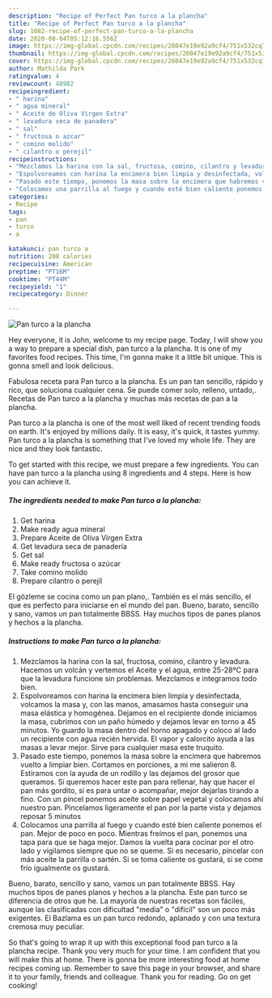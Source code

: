 ```yaml
---
description: "Recipe of Perfect Pan turco a la plancha"
title: "Recipe of Perfect Pan turco a la plancha"
slug: 1082-recipe-of-perfect-pan-turco-a-la-plancha
date: 2020-08-04T05:12:16.556Z
image: https://img-global.cpcdn.com/recipes/26047e19e92a9cf4/751x532cq70/pan-turco-a-la-plancha-foto-principal.jpg
thumbnail: https://img-global.cpcdn.com/recipes/26047e19e92a9cf4/751x532cq70/pan-turco-a-la-plancha-foto-principal.jpg
cover: https://img-global.cpcdn.com/recipes/26047e19e92a9cf4/751x532cq70/pan-turco-a-la-plancha-foto-principal.jpg
author: Mathilda Park
ratingvalue: 4
reviewcount: 48982
recipeingredient:
- " harina"
- " agua mineral"
- " Aceite de Oliva Virgen Extra"
- " levadura seca de panadera"
- " sal"
- " fructosa o azcar"
- " comino molido"
- " cilantro o perejil"
recipeinstructions:
- "Mezclamos la harina con la sal, fructosa, comino, cilantro y levadura. Hacemos un volcán y vertemos el Aceite y el agua, entre 25-28ºC para que la levadura funcione sin problemas. Mezclamos e integramos todo bien."
- "Espolvoreamos con harina la encimera bien limpia y desinfectada, volcamos la masa y, con las manos, amasamos hasta conseguir una masa elástica y homogénea. Dejamos en el recipiente donde iniciamos la masa, cubrimos con un paño húmedo y dejamos levar en torno a 45 minutos. Yo guardo la masa dentro del horno apagado y coloco al lado un recipiente con agua recién hervida. El vapor y calorcito ayuda a las masas a levar mejor. Sirve para cualquier masa este truquito."
- "Pasado este tiempo, ponemos la masa sobre la encimera que habremos vuelto a limpiar bien. Cortamos en porciones, a mi me salieron 8. Estiramos con la ayuda de un rodillo y las dejamos del grosor que queramos. Si queremos hacer este pan para rellenar, hay que hacer el pan más gordito, si es para untar o acompañar, mejor dejarlas tirando a fino. Con un pincel ponemos aceite sobre papel vegetal y colocamos ahí nuestro pan. Pincelamos ligeramente el pan por la parte vista y dejamos reposar 5 minutos"
- "Colocamos una parrilla al fuego y cuando esté bien caliente ponemos el pan. Mejor de poco en poco. Mientras freímos el pan, ponemos una tapa para que se haga mejor. Damos la vuelta para cocinar por el otro lado y vigilamos siempre que no se queme. Si es necesario, pincelar con más aceite la parrilla o sartén. Si se toma caliente os gustará, si se come frío igualmente os gustará."
categories:
- Recipe
tags:
- pan
- turco
- a

katakunci: pan turco a 
nutrition: 208 calories
recipecuisine: American
preptime: "PT16M"
cooktime: "PT44M"
recipeyield: "1"
recipecategory: Dinner

---
```



![Pan turco a la plancha](https://img-global.cpcdn.com/recipes/26047e19e92a9cf4/751x532cq70/pan-turco-a-la-plancha-foto-principal.jpg)

Hey everyone, it is John, welcome to my recipe page. Today, I will show you a way to prepare a special dish, pan turco a la plancha. It is one of my favorites food recipes. This time, I'm gonna make it a little bit unique. This is gonna smell and look delicious.

Fabulosa receta para Pan turco a la plancha. Es un pan tan sencillo, rápido y rico, que soluciona cualquier cena. Se puede comer solo, relleno, untado,. Recetas de Pan turco a la plancha y muchas más recetas de pan a la plancha.

Pan turco a la plancha is one of the most well liked of recent trending foods on earth. It's enjoyed by millions daily. It is easy, it's quick, it tastes yummy. Pan turco a la plancha is something that I've loved my whole life. They are nice and they look fantastic.


To get started with this recipe, we must prepare a few ingredients. You can have pan turco a la plancha using 8 ingredients and 4 steps. Here is how you can achieve it.

<!--inarticleads1-->

##### The ingredients needed to make Pan turco a la plancha:

1. Get  harina
1. Make ready  agua mineral
1. Prepare  Aceite de Oliva Virgen Extra
1. Get  levadura seca de panadería
1. Get  sal
1. Make ready  fructosa o azúcar
1. Take  comino molido
1. Prepare  cilantro o perejil


El gözleme se cocina como un pan plano,. También es el más sencillo, el que es perfecto para iniciarse en el mundo del pan. Bueno, barato, sencillo y sano, vamos un pan totalmente BBSS. Hay muchos tipos de panes planos y hechos a la plancha. 

<!--inarticleads2-->

##### Instructions to make Pan turco a la plancha:

1. Mezclamos la harina con la sal, fructosa, comino, cilantro y levadura. Hacemos un volcán y vertemos el Aceite y el agua, entre 25-28ºC para que la levadura funcione sin problemas. Mezclamos e integramos todo bien.
1. Espolvoreamos con harina la encimera bien limpia y desinfectada, volcamos la masa y, con las manos, amasamos hasta conseguir una masa elástica y homogénea. Dejamos en el recipiente donde iniciamos la masa, cubrimos con un paño húmedo y dejamos levar en torno a 45 minutos. Yo guardo la masa dentro del horno apagado y coloco al lado un recipiente con agua recién hervida. El vapor y calorcito ayuda a las masas a levar mejor. Sirve para cualquier masa este truquito.
1. Pasado este tiempo, ponemos la masa sobre la encimera que habremos vuelto a limpiar bien. Cortamos en porciones, a mi me salieron 8. Estiramos con la ayuda de un rodillo y las dejamos del grosor que queramos. Si queremos hacer este pan para rellenar, hay que hacer el pan más gordito, si es para untar o acompañar, mejor dejarlas tirando a fino. Con un pincel ponemos aceite sobre papel vegetal y colocamos ahí nuestro pan. Pincelamos ligeramente el pan por la parte vista y dejamos reposar 5 minutos
1. Colocamos una parrilla al fuego y cuando esté bien caliente ponemos el pan. Mejor de poco en poco. Mientras freímos el pan, ponemos una tapa para que se haga mejor. Damos la vuelta para cocinar por el otro lado y vigilamos siempre que no se queme. Si es necesario, pincelar con más aceite la parrilla o sartén. Si se toma caliente os gustará, si se come frío igualmente os gustará.


Bueno, barato, sencillo y sano, vamos un pan totalmente BBSS. Hay muchos tipos de panes planos y hechos a la plancha. Este pan turco se diferencia de otros que he. La mayoría de nuestras recetas son fáciles, aunque las clasificadas con dificultad &#34;media&#34; o &#34;difícil&#34; son un poco más exigentes. El Bazlama es un pan turco redondo, aplanado y con una textura cremosa muy peculiar. 

So that's going to wrap it up with this exceptional food pan turco a la plancha recipe. Thank you very much for your time. I am confident that you will make this at home. There is gonna be more interesting food at home recipes coming up. Remember to save this page in your browser, and share it to your family, friends and colleague. Thank you for reading. Go on get cooking!
